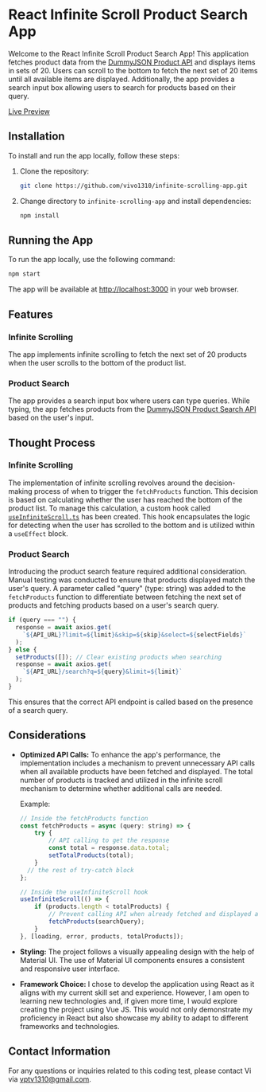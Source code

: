 # React Infinite Scroll Product Search App

Welcome to the React Infinite Scroll Product Search App! This application fetches product data from the [DummyJSON Product API](https://dummyjson.com/products) and displays items in sets of 20. Users can scroll to the bottom to fetch the next set of 20 items until all available items are displayed. Additionally, the app provides a search input box allowing users to search for products based on their query.

[Live Preview](https://infinite-scrolling-app-delta.vercel.app/)

## Installation

To install and run the app locally, follow these steps:

1. Clone the repository:

   ```bash
   git clone https://github.com/vivo1310/infinite-scrolling-app.git
   ```

2. Change directory to `infinite-scrolling-app` and install dependencies:

   ```bash
   npm install
   ```

## Running the App

To run the app locally, use the following command:

```bash
npm start
```

The app will be available at [http://localhost:3000](http://localhost:3000) in your web browser.

## Features

### Infinite Scrolling

The app implements infinite scrolling to fetch the next set of 20 products when the user scrolls to the bottom of the product list.

### Product Search

The app provides a search input box where users can type queries. While typing, the app fetches products from the [DummyJSON Product Search API](https://dummyjson.com/products/search?q=phone) based on the user's input.

## Thought Process

### Infinite Scrolling

The implementation of infinite scrolling revolves around the decision-making process of when to trigger the `fetchProducts` function. This decision is based on calculating whether the user has reached the bottom of the product list. To manage this calculation, a custom hook called [`useInfiniteScroll.ts`](./src/hooks/useInfiniteScroll.ts)
 has been created. This hook encapsulates the logic for detecting when the user has scrolled to the bottom and is utilized within a `useEffect` block.

### Product Search

Introducing the product search feature required additional consideration. Manual testing was conducted to ensure that products displayed match the user's query. A parameter called "query" (type: string) was added to the `fetchProducts` function to differentiate between fetching the next set of products and fetching products based on a user's search query.

```javascript
if (query === "") {
  response = await axios.get(
    `${API_URL}?limit=${limit}&skip=${skip}&select=${selectFields}`
  );
} else {
  setProducts([]); // Clear existing products when searching
  response = await axios.get(
    `${API_URL}/search?q=${query}&limit=${limit}`
  );
}
```

This ensures that the correct API endpoint is called based on the presence of a search query.


## Considerations

- **Optimized API Calls:** To enhance the app's performance, the implementation includes a mechanism to prevent unnecessary API calls when all available products have been fetched and displayed. The total number of products is tracked and utilized in the infinite scroll mechanism to determine whether additional calls are needed.

    Example:

    ```javascript
    // Inside the fetchProducts function
    const fetchProducts = async (query: string) => {
        try {
            // API calling to get the response
            const total = response.data.total; 
            setTotalProducts(total);
        }
      // the rest of try-catch block
    };

    // Inside the useInfiniteScroll hook
    useInfiniteScroll(() => {
        if (products.length < totalProducts) {
            // Prevent calling API when already fetched and displayed all available products
            fetchProducts(searchQuery);
        }
    }, [loading, error, products, totalProducts]);
    ```

- **Styling:** The project follows a visually appealing design with the help of Material UI. The use of Material UI components ensures a consistent and responsive user interface. 

- **Framework Choice:** I chose to develop the application using React as it aligns with my current skill set and experience. However, I am open to learning new technologies and, if given more time, I would explore creating the project using Vue JS. This would not only demonstrate my proficiency in React but also showcase my ability to adapt to different frameworks and technologies.

## Contact Information

For any questions or inquiries related to this coding test, please contact Vi via vptv1310@gmail.com.
